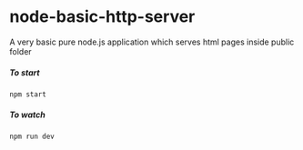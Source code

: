 # node-basic-http-server
A very basic pure node.js application which serves html pages inside public folder

##### To start
```
npm start
```
##### To watch
```
npm run dev
```

